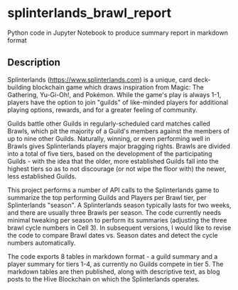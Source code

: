 # splinterlands_brawl_report
Python code in Jupyter Notebook to produce summary report in markdown format

## Description

Splinterlands (https://www.splinterlands.com) is a unique, card deck-building blockchain game which draws inspiration from Magic: The Gathering, Yu-Gi-Oh!, and Pokémon. While the game's play is always 1-1, players have the option to join "guilds" of like-minded players for additional playing options, rewards, and for a greater feeling of community. 

Guilds battle other Guilds in regularly-scheduled card matches called Brawls, which pit the majority of a Guild's members against the members of up to nine other Guilds. Naturally, winning, or even performing well in Brawls gives Splinterlands players major bragging rights. Brawls are divided into a total of five tiers, based on the development of the participating Guilds - with the idea that the older, more established Guilds fall into the highest tiers so as to not discourage (or not wipe the floor with) the newer, less established Guilds. 

This project performs a number of API calls to the Splinterlands game to summarize the top performing Guilds and Players per Brawl tier, per Splinterlands "season". A Splinterlands season typically lasts for two weeks, and there are usually three Brawls per season. The code currently needs minimal tweaking per season to perform its summaries (adjusting the three brawl cycle numbers in Cell 3). In subsequent versions, I would like to revise the code to compare Brawl dates vs. Season dates and detect the cycle numbers automatically. 

The code exports 8 tables in markdown format - a guild summary and a player summary for tiers 1-4, as currently no Guilds compete in tier 5. The markdown tables are then published, along with descriptive text, as blog posts to the Hive Blockchain on which the Splinterlands operates. 
